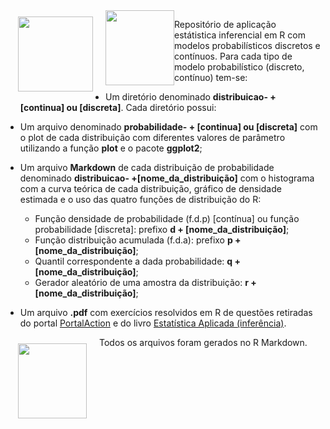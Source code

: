 <img src="https://www.r-project.org/logo/Rlogo.svg" style="float:left; margin:10px 20px; display:inline-block" width="120" height="120"/>

<img src="https://d33wubrfki0l68.cloudfront.net/0ab849ed51b0b866ef6895c253d3899f4926d397/85aff/wp-content/uploads/2014/04/ggplot2.png" style="float:left; margin:10px 20px display:inline-block" width="110" height="120"/>

Repositório de aplicação estátistica inferencial em R com modelos
probabilísticos discretos e contínuos. Para cada tipo de modelo
probabilístico (discreto, contínuo) tem-se:

-   Um diretório denominado **distribuicao- + \[continua\] ou
    \[discreta\]**. Cada diretório possui:

-   Um arquivo denominado **probabilidade- + \[continua\] ou
    \[discreta\]** com o plot de cada distribuição com diferentes
    valores de parâmetro utilizando a função **plot** e o pacote
    **ggplot2**;

-   Um arquivo **Markdown** de cada distribuição de probabilidade
    denominado **distribuicao- +\[nome\_da\_distribuição\]** com o
    histograma com a curva teórica de cada distribuição, gráfico de
    densidade estimada e o uso das quatro funções de distribuição do R:

    -   Função densidade de probabilidade (f.d.p) \[contínua\] ou função
        probabilidade \[discreta\]: prefixo **d +
        \[nome\_da\_distribuição\]**;
    -   Função distribuição acumulada (f.d.a): prefixo **p +
        \[nome\_da\_distribuição\]**;
    -   Quantil correspondente a dada probabilidade: **q +
        \[nome\_da\_distribuição\]**;  
    -   Gerador aleatório de uma amostra da distribuição: **r +
        \[nome\_da\_distribuição\]**;

-   Um arquivo **.pdf** com exercícios resolvidos em R de questões
    retiradas do portal [PortalAction](http://www.portalaction.com.br/)
    e do livro [Estatística Aplicada
    (inferência)](https://www.academia.edu/37027227/Livro_pdf_Estat%C3%ADstica_aplicada_infer%C3%AAncia_Prof_MSc_Uanderson_Rebula).

<img src="https://d33wubrfki0l68.cloudfront.net/d99b4c92f610627d61009f09c5db0f7f806fbec3/648bb/wp-content/uploads/2014/04/rmarkdown.png" style="float:left; margin:10px 20px" width="110" height="120"/>

Todos os arquivos foram gerados no R Markdown.

<!--
<img src="https://d33wubrfki0l68.cloudfront.net/0ab849ed51b0b866ef6895c253d3899f4926d397/85aff/wp-content/uploads/2014/04/ggplot2.png" style="float:left; margin:10px 20px" width="120" height="120"/>
-->
